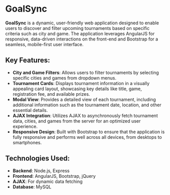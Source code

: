 # GoalSync
**GoalSync** is a dynamic, user-friendly web application designed to enable users to discover and filter upcoming tournaments based on specific criteria such as city and game. The application leverages AngularJS for responsive, data-driven interactions on the front-end and Bootstrap for a seamless, mobile-first user interface.

## Key Features:
- **City and Game Filters**: Allows users to filter tournaments by selecting specific cities and games from dropdown menus.
- **Tournament Cards**: Displays tournament information in a visually appealing card layout, showcasing key details like title, game, registration fee, and available prizes.
- **Modal View**: Provides a detailed view of each tournament, including additional information such as the tournament date, location, and other essential details.
- **AJAX Integration**: Utilizes AJAX to asynchronously fetch tournament data, cities, and games from the server for an optimized user experience.
- **Responsive Design**: Built with Bootstrap to ensure that the application is fully responsive and performs well across all devices, from desktops to smartphones.

## Technologies Used:
- **Backend**: Node.js, Express
- **Frontend**: AngularJS, Bootstrap, jQuery
- **AJAX**: For dynamic data fetching
- **Database**: MySQL
  
